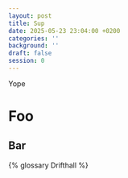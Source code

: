 ```yaml
---
layout: post
title: Sup
date: 2025-05-23 23:04:00 +0200
categories: ''
background: ''
draft: false
session: 0
---
```

Yope

# Foo

## Bar

{% glossary Drifthall %}
